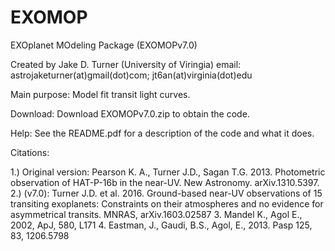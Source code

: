 # EXOMOP
EXOplanet MOdeling Package (EXOMOPv7.0)

Created by Jake D. Turner (University of Viringia)
email: astrojaketurner(at)gmail(dot)com; jt6an(at)virginia(dot)edu

Main purpose: Model fit transit light curves. 

Download: Download EXOMOPv7.0.zip to obtain the code.  

Help: See the README.pdf for a description of the code and what it does. 

Citations: 

1.) Original version: Pearson K. A., Turner J.D., Sagan T.G. 2013. Photometric observation of HAT-P-16b in the near-UV. New Astronomy. arXiv.1310.5397.
2.) (v7.0): Turner J.D. et al. 2016. Ground-based near-UV observations of 15 transiting exoplanets: Constraints on their atmospheres and no evidence for asymmetrical transits. MNRAS, arXiv.1603.02587
3. Mandel K., Agol E., 2002, ApJ, 580, L171
4. Eastman, J., Gaudi, B.S., Agol, E., 2013. Pasp 125, 83, 1206.5798
